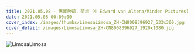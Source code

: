 ```yaml
---
title: 2021.05.08 - 黑尾塍鹬，荷兰 (© Edward van Altena/Minden Pictures)
date: 2021.05.08 00:00:00
cover_index: /images/thumbs/LimosaLimosa_ZH-CN8008396927_533x300.jpg
cover_detail: /images/LimosaLimosa_ZH-CN8008396927_1920x1080.jpg
---
```


![LimosaLimosa](/images/LimosaLimosa_ZH-CN8008396927_1920x1080.jpg)

